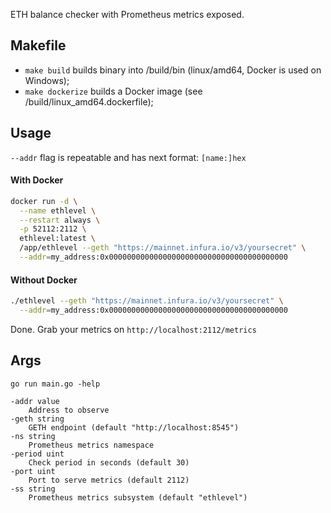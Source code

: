 ETH balance checker with Prometheus metrics exposed.

## Makefile
- `make build` builds binary into /build/bin (linux/amd64, Docker is used on Windows);
- `make dockerize` builds a Docker image (see /build/linux_amd64.dockerfile);

## Usage

`--addr` flag is repeatable and has next format: `[name:]hex`

#### With Docker
```sh
docker run -d \
  --name ethlevel \
  --restart always \
  -p 52112:2112 \
  ethlevel:latest \
  /app/ethlevel --geth "https://mainnet.infura.io/v3/yoursecret" \
  --addr=my_address:0x0000000000000000000000000000000000000000
```

#### Without Docker
```sh
./ethlevel --geth "https://mainnet.infura.io/v3/yoursecret" \
  --addr=my_address:0x0000000000000000000000000000000000000000
```


Done. Grab your metrics on `http://localhost:2112/metrics`

## Args
`go run main.go -help`
```
-addr value
    Address to observe
-geth string
    GETH endpoint (default "http://localhost:8545")
-ns string
    Prometheus metrics namespace
-period uint
    Check period in seconds (default 30)
-port uint
    Port to serve metrics (default 2112)
-ss string
    Prometheus metrics subsystem (default "ethlevel")
```

